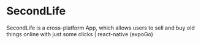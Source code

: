 # SecondLife
SecondLife is a cross-platform App, which allows users to sell and buy old things online with just some clicks | react-native (expoGo) 
